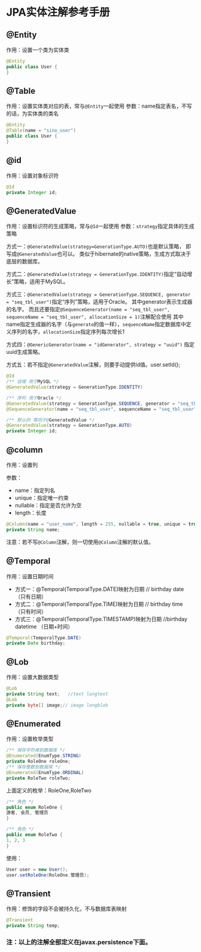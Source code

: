 # JPA实体注解参考手册

## @Entity

作用：设置一个类为实体类

```java
@Entity
public class User {
}
```

## @Table

作用：设置实体类对应的表，常与`@Entity`一起使用
参数：name指定表名，不写的话，为实体类的类名

```java
@Entity
@Table(name = "sino_user")
public class User {
}
```

## @id

作用：设置对象标识符

```java
@Id
private Integer id;
```

## @GeneratedValue

作用：设置标识符的生成策略，常与`@Id`一起使用
参数：`strategy`指定具体的生成策略

方式一：`@GeneratedValue(strategy=GenerationType.AUTO)`也是默认策略， 即写成`@GeneratedValue`也可以。
类似于hibernate的native策略，生成方式取决于底层的数据库。

方式二：`@GeneratedValue(strategy = GenerationType.IDENTITY)`指定“自动增长”策略，适用于MySQL。

方式三：`@GeneratedValue(strategy = GenerationType.SEQUENCE, generator = "seq_tbl_user")`指定“序列”策略，适用于Oracle。
其中generator表示生成器的名字。
而且还要指定`@SequenceGenerator(name = "seq_tbl_user", sequenceName = "seq_tbl_user", allocationSize = 1)`注解配合使用
其中name指定生成器的名字（与`generato`的值一样），`sequenceName`指定数据库中定义序列的名字，`allocationSize`指定序列每次增长1

方式四：`@GenericGenerator(name = "idGenerator", strategy = "uuid")` 指定uuid生成策略。

方式五：若不指定`@GeneratedValue`注解，则要手动提供Id值。user.setId();

```java
@Id
/** 自增 用于MySQL */
@GeneratedValue(strategy = GenerationType.IDENTITY)

/** 序列 用于Oracle */
@GeneratedValue(strategy = GenerationType.SEQUENCE, generator = "seq_tbl_user")
@SequenceGenerator(name = "seq_tbl_user", sequenceName = "seq_tbl_user", allocationSize = 1)

/** 默认的 等同于@GeneratedValue */
@GeneratedValue(strategy = GenerationType.AUTO)
private Integer id;
```

## @column

作用：设置列

参数：

- name：指定列名
- unique：指定唯一约束
- nullable：指定是否允许为空
- length：长度

```java
@Column(name = "user_name", length = 255, nullable = true, unique = true)
private String name;
```

注意：若不写`@Column`注解，则一切使用`@Column`注解的默认值。

## @Temporal

作用：设置日期时间

- 方式一：@Temporal(TemporalType.DATE)映射为日期 // birthday date （只有日期）
- 方式二：@Temporal(TemporalType.TIME)映射为日期 // birthday time （只有时间）
- 方式三：@Temporal(TemporalType.TIMESTAMP)映射为日期 //birthday datetime （日期+时间）

```java
@Temporal(TemporalType.DATE)
private Date birthday;
```

## @Lob

作用：设置大数据类型

```java
@Lob
private String text;   //text longtext
@Lob
private byte[] image;// image longblob
```

## @Enumerated

作用：设置枚举类型

```java
/** 保存字符串到数据库 */
@Enumerated(EnumType.STRING)
private RoleOne roleOne;
/** 保存整数到数据库 */
@Enumerated(EnumType.ORDINAL)
private RoleTwo roleTwo;
```

上面定义的枚举：RoleOne,RoleTwo

```java
/** 角色 */
public enum RoleOne {
游客, 会员, 管理员
}
```

```java
/** 角色 */
public enum RoleTwo {
1, 2, 3
}
```

使用：

```java
User user = new User();
user.setRoleOne(RoleOne.管理员);
```

## @Transient

作用：修饰的字段不会被持久化，不与数据库表映射

```java
@Transient
private String temp;
```

### 注：以上的注解全部定义在javax.persistence下面。
